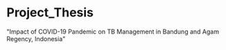# Project_Thesis
"Impact of COVID-19 Pandemic on TB Management in Bandung and Agam Regency, Indonesia"
